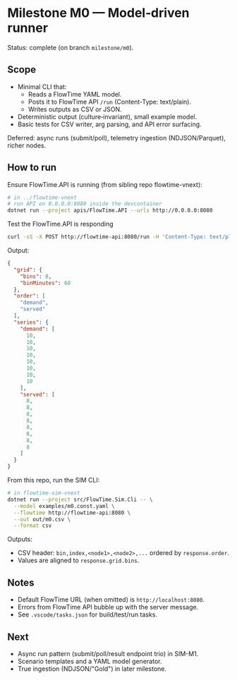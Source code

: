 # Milestone M0 — Model‑driven runner

Status: complete (on branch `milestone/m0`).

## Scope

- Minimal CLI that:
  - Reads a FlowTime YAML model.
  - Posts it to FlowTime API `/run` (Content-Type: text/plain).
  - Writes outputs as CSV or JSON.
- Deterministic output (culture‑invariant), small example model.
- Basic tests for CSV writer, arg parsing, and API error surfacing.

Deferred: async runs (submit/poll), telemetry ingestion (NDJSON/Parquet), richer nodes.

## How to run

Ensure FlowTime.API is running (from sibling repo flowtime-vnext):

```bash
# in ../flowtime-vnext
# run API on 0.0.0.0:8080 inside the devcontainer
dotnet run --project apis/FlowTime.API --urls http://0.0.0.0:8080
```

Test the FlowTime.API is responding

```bash
curl -sS -X POST http://flowtime-api:8080/run -H 'Content-Type: text/plain' --data-binary @examples/m0.const.yaml | jq . 
```

Output:
```json
{                                                                                           
  "grid": {
    "bins": 8,
    "binMinutes": 60
  },
  "order": [
    "demand",
    "served"
  ],
  "series": {
    "demand": [
      10,
      10,
      10,
      10,
      10,
      10,
      10,
      10
    ],
    "served": [
      8,
      8,
      8,
      8,
      8,
      8,
      8,
      8
    ]
  }
}
```

From this repo, run the SIM CLI:

```bash
# in flowtime-sim-vnext
dotnet run --project src/FlowTime.Sim.Cli -- \
  --model examples/m0.const.yaml \
  --flowtime http://flowtime-api:8080 \
  --out out/m0.csv \
  --format csv
```

Outputs:
- CSV header: `bin,index,<node1>,<node2>,...` ordered by `response.order`.
- Values are aligned to `response.grid.bins`.

## Notes

- Default FlowTime URL (when omitted) is `http://localhost:8080`.
- Errors from FlowTime API bubble up with the server message.
- See `.vscode/tasks.json` for build/test/run tasks.

## Next

- Async run pattern (submit/poll/result endpoint trio) in SIM-M1.
- Scenario templates and a YAML model generator.
- True ingestion (NDJSON/"Gold") in later milestone.
